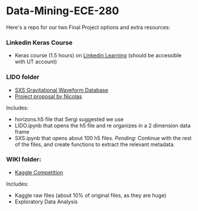 # Data-Mining-ECE-280
Here's a repo for our two Final Project options and extra resources:

### Linkedin Keras Course
- Keras course (1.5 hours) on [Linkedin Learning](https://www.linkedin.com/learning/building-deep-learning-applications-with-keras-2-0/welcome?u=36306084) (should be accessible with UT account)


### LIDO folder
- [SXS Gravitational Waveform Database
](https://data.black-holes.org/waveforms/index.html)
- [Project proposal by Nicolas](https://www.overleaf.com/project/61533e45984d903839b456c0)

Includes:
- horizons.h5 file that Sergi suggested we use
- LIDO.ipynb that opens the h5 file and re organizes in a 2 dimension data frame
- SXS.ipynb that opens about 100 h5 files. _Pending_: Continue with the rest of the files, and create functions to extract the relevant metadata.


### WIKI folder:
- [Kaggle Competition](https://www.kaggle.com/c/wikipedia-image-caption)


Includes:
- Kaggle raw files (about 10% of original files, as they are huge)
- Exploratory Data Analysis
